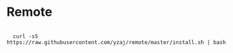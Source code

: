 # Remote

```shell
  
  curl -sS https://raw.githubusercontent.com/yzaj/remote/master/install.sh | bash
  
```
